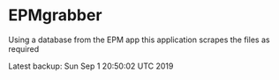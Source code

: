 # EPMgrabber
Using a database from the EPM app this application scrapes the files as required


Latest backup: Sun Sep 1 20:50:02 UTC 2019
